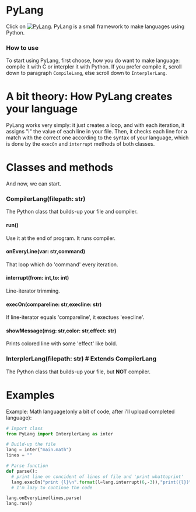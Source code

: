 # PyLang
Click on [![PyLang](https://github.com/MSmusic9/PyLang/actions/workflows/python-publish.yml/badge.svg?branch=main&event=workflow_run)](https://github.com/MSmusic9/PyLang/actions/workflows/python-publish.yml).
PyLang is a small framework to make languages using Python.

### How to use
To start using PyLang, first choose, 
how you do want to make language: compile it with C or 
interpler it with Python. If you prefer compile it,
scroll down to paragraph `CompileLang`, else scroll
down to `InterplerLang`.



# A bit theory: How PyLang creates your language
PyLang works very simply: it just creates a loop, 
and with each iteration, it assigns "i" the value of 
each line in your file.  Then, it checks each line for 
a match with the correct one according to the syntax of 
your language, which is done by the `execOn` and `interrupt` 
methods of both classes.



# Classes and methods
And now, we can start.

### CompilerLang(filepath: str)
The Python class that builds-up your file and compiler.
#### run()
Use it at the end of program. It runs compiler.
#### onEveryLine(var: str,command)
That loop which do 'command' every iteration.
#### interrupt(from: int,to: int)
Line-iterator trimming.
#### execOn(compareline: str,execline: str)
If line-iterator equals 'compareline', it exectues 
'execline'.
#### showMessage(msg: str,color: str,effect: str)
Prints colored line with some 'effect' like bold.

### InterplerLang(filepath: str) # Extends CompilerLang
The Python class that builds-up your file, but <b>NOT</b>
compiler.


# Examples
Example: Math language(only a bit of code, after i'll upload
completed language):
```Python
# Import class
from PyLang import InterplerLang as inter

# Build-up the file
lang = inter("main.math")
lines = ""

# Parse function
def parse():
  # print line on concident of lines of file and 'print whattoprint'
  lang.execOn("print {l}\n".format(l=lang.interrupt(6,-3)),"print({l})".format(l=lang.interrupt(6,-3)))
  # I'm lazy to continue the code

lang.onEveryLine(lines,parse)
lang.run()
```
